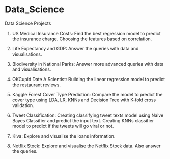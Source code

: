 # Data_Science
Data Science Projects

1. US Medical Insurance Costs: 
Find the best regression model to predict the insurance charge. Choosing the features based on correlation.

2. Life Expectancy and GDP: 
Answer the queries with data and visualisations.

3. Biodiversity in National Parks: 
Answer more advanced queries with data and visualisations.

4. OKCupid Date A Scientist: 
Building the linear regression model to predict the restaurant reviews.

5. Kaggle Forest Cover Type Prediction: 
Compare the model to predict the cover type using LDA, LR, KNNs and Decision Tree with K-fold cross validation.

6. Tweet Classification: 
Creating classifying tweet texts model using Naive Bayes Classifier and predict the input text. Creating KNNs classifier model to predict if the tweets will go viral or not.

7. Kiva: 
Explore and visualise the loans information.

8. Netflix Stock:
Explore and visualise the Netflix Stock data. Also answer the queries.
